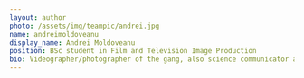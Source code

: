 ```yaml
---
layout: author
photo: /assets/img/teampic/andrei.jpg 
name: andreimoldoveanu
display_name: Andrei Moldoveanu
position: BSc student in Film and Television Image Production 
bio: Videographer/photographer of the gang, also science communicator along for the ride with the team to tell the story behind the activities.  
---
```

